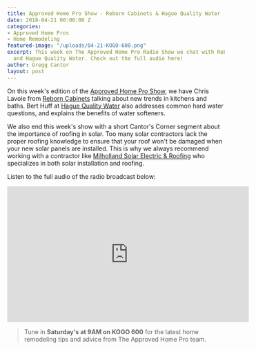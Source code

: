 ```yaml
---
title: Approved Home Pro Show - Reborn Cabinets & Hague Quality Water
date: 2018-04-21 00:00:00 Z
categories:
- Approved Home Pros
- Home Remodeling
featured-image: "/uploads/04-21-KOGO-600.png"
excerpt: This week on The Approved Home Pro Radio Show we chat with Reborn Cabinets
  and Hague Quality Water. Check out the full audio here!
author: Gregg Cantor
layout: post
---
```


On this week's edition of the [Approved Home Pro Show](https://www.sandiegoapprovedhomepros.com/blog/approved-home-pro-radio-show-system-pavers-care-plumbing-heating-air/), we have Chris Lavoie from [Reborn Cabinets](https://www.reborncabinets.com/) talking about new trends in kitchens and baths. Bert Huff at [Hague Quality Water](http://sandiego.haguewater.com/) also addresses common hard water questions, and explains the benefits of water softeners.

We also end this week's show with a short Cantor's Corner segment about the importance of roofing in solar. Too many solar contractors lack the proper roofing knowledge to ensure that your roof won't be damaged when your new solar panels are installed. This is why we always recommend working with a contractor like [Milholland Solar Electric & Roofing](/home-improvement-pros-we-love-to-work-with-milholland-solar-electric-roofing/) who specializes in both solar installation and roofing.

Listen to the full audio of the radio broadcast below:

<div class="flex-video">
  <iframe width="560" height="315" src="https://www.youtube.com/embed/NS1uijxdudM?rel=0&amp;showinfo=0" frameborder="0" allow="autoplay; encrypted-media" allowfullscreen></iframe>
</div>

> Tune in **Saturday's at 9AM on KOGO 600** for the latest home remodeling tips and advice from The Approved Home Pro team.
